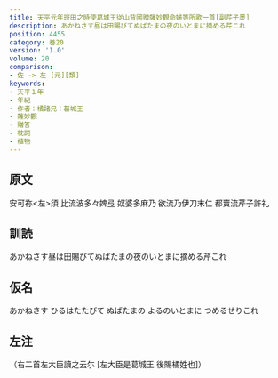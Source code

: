 ```yaml
---
title: 天平元年班田之時使葛城王従山背國贈薩妙觀命婦等所歌一首[副芹子褁]
description: あかねさす昼は田賜びてぬばたまの夜のいとまに摘める芹これ
position: 4455
category: 巻20
version: '1.0'
volume: 20
comparison:
- 佐 -> 左 [元][類]
keywords:
- 天平１年
- 年紀
- 作者：橘諸兄：葛城王
- 薩妙觀
- 贈答
- 枕詞
- 植物
---
```


## 原文

安可祢<左>須 比流波多々婢弖 奴婆多麻乃 欲流乃伊刀末仁 都賣流芹子許礼

## 訓読

あかねさす昼は田賜びてぬばたまの夜のいとまに摘める芹これ

## 仮名

あかねさす ひるはたたびて ぬばたまの よるのいとまに つめるせりこれ

## 左注

（右二首左大臣讀之云尓 [左大臣是葛城王 後賜橘姓也]）
